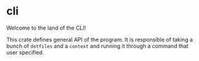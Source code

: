 # cli

Welcome to the land of the CLI!

This crate defines general API of the program. It is responsible of taking a bunch of `dotfiles`
and a `context` and running it through a command that user specified.
